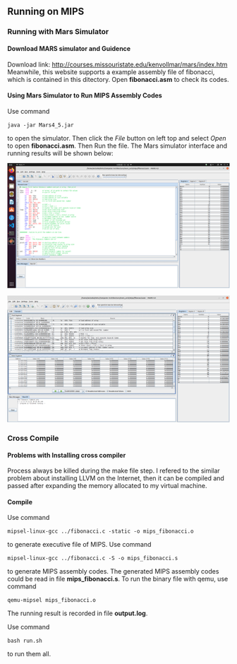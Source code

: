 ## Running on MIPS
### Running with Mars Simulator
#### Download MARS simulator and Guidence
Download link: http://courses.missouristate.edu/kenvollmar/mars/index.htm
Meanwhile, this website supports a example assembly file of fibonacci, which is contained in this ditectory. Open **fibonacci.asm** to check its codes.

#### Using Mars Simulator to Run MIPS Assembly Codes
Use command 
```shell
java -jar Mars4_5.jar
```
to open the simulator. Then click the *File* button on left top and select *Open* to open **fibonacci.asm**. Then Run the file.
The Mars simulator interface and running results will be shown below:

<center>

![MARS INTERFACE](../data/img/mips_img_1.png "Mars Simulator interface")

![RUNNING RESULT](../data/img/mips_img_2.png "Running result")

</center>

### Cross Compile
#### Problems with Installing cross compiler
Process always be killed during the make file step. I refered to the similar problem about installing LLVM on the Internet, then it can be compiled and passed after expanding the memory allocated to my virtual machine.

#### Compile
Use command
```shell
mipsel-linux-gcc ../fibonacci.c -static -o mips_fibonacci.o
```
to generate executive file of MIPS.
Use command
```shell
mipsel-linux-gcc ../fibonacci.c -S -o mips_fibonacci.s
```
to generate MIPS assembly codes. The generated MIPS assembly codes could be read in file **mips_fibonacci.s**.
To run the binary file with qemu, use command
```shell
qemu-mipsel mips_fibonacci.o
```
The running result is recorded in file **output.log**.

Use command
```
bash run.sh
```
to run them all.